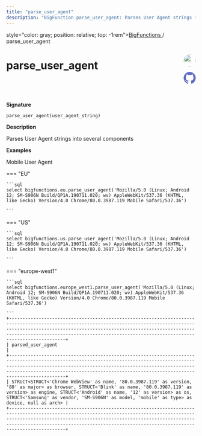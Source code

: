 ```yaml
---
title: "parse_user_agent"
description: "BigFunction parse_user_agent: Parses User Agent strings into several components"
---
```


<span>style="color: gray; position: relative; top: -1rem"><a href="..">BigFunctions </a> / parse_user_agent</span>

# parse_user_agent


<div style="position: relative; top: -4rem; margin-bottom:  -2rem; text-align: right; z-index: 9999;">
  
  <a href="https://www.linkedin.com/in/anatolec/" title="Author: Anatole Callies" target="_blank">
    <img src="https://ca.slack-edge.com/T01LGTNUWTE-U044NKG25GX-7469e33feefb-512" width="32" style=" border-radius: 50% !important">
  </a>
  
  <a href="parse_user_agent.yaml" title="Edit on GitHub" target="_blank"><svg xmlns="http://www.w3.org/2000/svg" width="32" height="32" viewBox="0 0 24 24"><path fill="#5d6cc0" d="M12 0c-6.626 0-12 5.373-12 12 0 5.302 3.438 9.8 8.207 11.387.599.111.793-.261.793-.577v-2.234c-3.338.726-4.033-1.416-4.033-1.416-.546-1.387-1.333-1.756-1.333-1.756-1.089-.745.083-.729.083-.729 1.205.084 1.839 1.237 1.839 1.237 1.07 1.834 2.807 1.304 3.492.997.107-.775.418-1.305.762-1.604-2.665-.305-5.467-1.334-5.467-5.931 0-1.311.469-2.381 1.236-3.221-.124-.303-.535-1.524.117-3.176 0 0 1.008-.322 3.301 1.23.957-.266 1.983-.399 3.003-.404 1.02.005 2.047.138 3.006.404 2.291-1.552 3.297-1.23 3.297-1.23.653 1.653.242 2.874.118 3.176.77.84 1.235 1.911 1.235 3.221 0 4.609-2.807 5.624-5.479 5.921.43.372.823 1.102.823 2.222v3.293c0 .319.192.694.801.576 4.765-1.589 8.199-6.086 8.199-11.386 0-6.627-5.373-12-12-12z"/></svg></a>
</div>



**Signature** 
```
parse_user_agent(user_agent_string)
```

**Description**

Parses User Agent strings into several components





**Examples**



<span style="color: var(--md-typeset-a-color);">Mobile User Agent</span>









=== "EU"

    ```sql
    select bigfunctions.eu.parse_user_agent('Mozilla/5.0 (Linux; Android 12; SM-S906N Build/QP1A.190711.020; wv) AppleWebKit/537.36 (KHTML, like Gecko) Version/4.0 Chrome/80.0.3987.119 Mobile Safari/537.36')
    
    ```




=== "US"

    ```sql
    select bigfunctions.us.parse_user_agent('Mozilla/5.0 (Linux; Android 12; SM-S906N Build/QP1A.190711.020; wv) AppleWebKit/537.36 (KHTML, like Gecko) Version/4.0 Chrome/80.0.3987.119 Mobile Safari/537.36')
    
    ```




=== "europe-west1"

    ```sql
    select bigfunctions.europe_west1.parse_user_agent('Mozilla/5.0 (Linux; Android 12; SM-S906N Build/QP1A.190711.020; wv) AppleWebKit/537.36 (KHTML, like Gecko) Version/4.0 Chrome/80.0.3987.119 Mobile Safari/537.36')
    
    ```









<pre style="margin-top: -1rem;">
<code style="padding-top: 0px; padding-bottom: 0px;">+-------------------------------------------------------------------------------------------------------------------------------------------------------------------------------------------------------------------------------------------------------------------------------------------------------------+
| parsed_user_agent                                                                                                                                                                                                                                                                                           |
+-------------------------------------------------------------------------------------------------------------------------------------------------------------------------------------------------------------------------------------------------------------------------------------------------------------+
| STRUCT&lt;STRUCT&lt;&#39;Chrome WebView&#39; as name, &#39;80.0.3987.119&#39; as version, &#39;80&#39; as major&gt; as browser, STRUCT&lt;&#39;Blink&#39; as name, &#39;80.0.3987.119&#39; as version&gt; as engine, STRUCT&lt;&#39;Android&#39; as name, &#39;12&#39; as version&gt; as os, STRUCT&lt;&#39;Samsung&#39; as vendor, &#39;SM-S906N&#39; as model, &#39;mobile&#39; as type&gt; as device, null as arch&gt; |
+-------------------------------------------------------------------------------------------------------------------------------------------------------------------------------------------------------------------------------------------------------------------------------------------------------------+
</code>
</pre>









